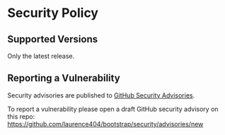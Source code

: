 # Security Policy

## Supported Versions

Only the latest release.

## Reporting a Vulnerability

Security advisories are published to [GitHub Security Advisories](https://github.com/laurence404/bootstrap/security/advisories).

To report a vulnerability please open a draft GitHub security advisory on this repo: https://github.com/laurence404/bootstrap/security/advisories/new
